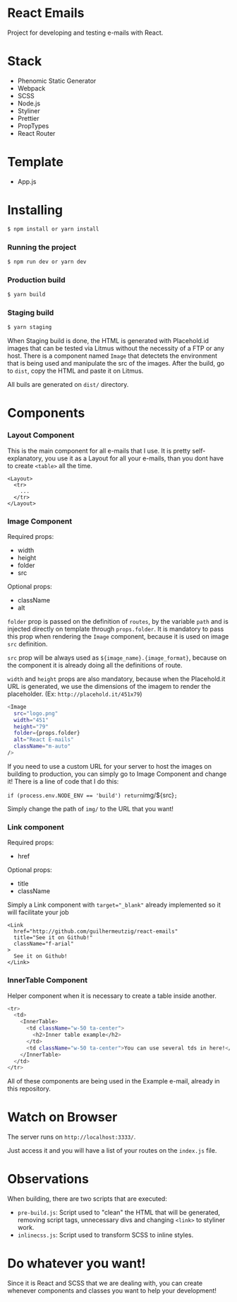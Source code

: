 # React Emails

Project for developing and testing e-mails with React.

# Stack

- Phenomic Static Generator
- Webpack
- SCSS
- Node.js
- Styliner
- Prettier
- PropTypes
- React Router

# Template

- App.js

# Installing

```sh
$ npm install or yarn install
```

### Running the project

```sh
$ npm run dev or yarn dev
```

### Production build

```sh
$ yarn build
```

### Staging build

```sh
$ yarn staging
```

When Staging build is done, the HTML is generated with Placehold.id images that can be tested via Litmus without the necessity of a FTP or any host.
There is a component named `Image` that detectets the environment that is being used and manipulate the src of the images.
After the build, go to `dist`, copy the HTML and paste it on Litmus.

All buils are generated on `dist/` directory.

# Components

### Layout Component

This is the main component for all e-mails that I use. It is pretty self-explanatory, you use it as a Layout for all your e-mails, than you dont have to create `<table>` all the time.

```
<Layout>
  <tr>
    ...
  </tr>
</Layout>
```

### Image Component

Required props:

- width
- height
- folder
- src

Optional props:

- className
- alt

`folder` prop is passed on the definition of `routes`, by the variable `path` and is injected directly on template through `props.folder`. It is mandatory to pass this prop when rendering the `Image` component, because it is used on image `src` definition.

`src` prop will be always used as `${image_name}.{image_format}`, because on the component it is already doing all the definitions of route.

`width` and `height` props are also mandatory, because when the Placehold.it URL is generated, we use the dimensions of the imagem to render the placeholder. (Ex: `http://placehold.it/451x79`)

```sh
<Image
  src="logo.png"
  width="451"
  height="79"
  folder={props.folder}
  alt="React E-mails"
  className="m-auto"
/>
```

If you need to use a custom URL for your server to host the images on building to production, you can simply go to Image Component and change it!
There is a line of code that I do this:

`if (process.env.NODE_ENV == 'build') return`img/${src}`;`

Simply change the path of `img/` to the URL that you want!

### Link component

Required props:

- href

Optional props:

- title
- className

Simply a Link component with `target="_blank"` already implemented so it will facilitate your job

```
<Link
  href="http://github.com/guilhermeutzig/react-emails"
  title="See it on Github!"
  className="f-arial"
>
  See it on Github!
</Link>
```

### InnerTable Component

Helper component when it is necessary to create a table inside another.

```sh
<tr>
  <td>
    <InnerTable>
      <td className="w-50 ta-center">
        <h2>Inner table example</h2>
      </td>
      <td className="w-50 ta-center">You can use several tds in here!</td>
    </InnerTable>
  </td>
</tr>
```

All of these components are being used in the Example e-mail, already in this repository.

# Watch on Browser

The server runs on `http://localhost:3333/`.

Just access it and you will have a list of your routes on the `index.js` file.

# Observations

When building, there are two scripts that are executed:

- `pre-build.js`: Script used to "clean" the HTML that will be generated, removing script tags, unnecessary divs and changing `<link>` to styliner work.
- `inlinecss.js`: Script used to transform SCSS to inline styles.

# Do whatever you want!

Since it is React and SCSS that we are dealing with, you can create whenever components and classes you want to help your development!
